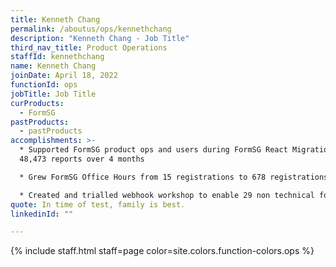 ```yaml
---
title: Kenneth Chang
permalink: /aboutus/ops/kennethchang
description: "Kenneth Chang - Job Title"
third_nav_title: Product Operations
staffId: kennethchang
name: Kenneth Chang
joinDate: April 18, 2022
functionId: ops
jobTitle: Job Title
curProducts:
  - FormSG
pastProducts:
  - pastProducts
accomplishments: >-
  * Supported FormSG product ops and users during FormSG React Migration with
  48,473 reports over 4 months

  * Grew FormSG Office Hours from 15 registrations to 678 registrations, as well as Telegram Form-ally and Formsies to 1035 and 140 subscribers respectively

  * Created and trialled webhook workshop to enable 29 non technical form admins to create their own webhooks, with learnings from this workshop informing FormSG roadmap for webhook simplification
quote: In time of test, family is best.
linkedinId: ""

---
```


{% include staff.html staff=page color=site.colors.function-colors.ops %}
